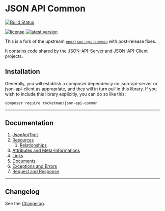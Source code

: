 JSON API Common
===============
[![Build Status](https://github.com/RocketMan/JSON-API-Common/actions/workflows/main.yml/badge.svg?branch=master)](https://github.com/RocketMan/JSON-API-Common)

[![license](https://img.shields.io/github/license/RocketMan/JSON-API-Common)](https://github.com/RocketMan/JSON-API-Common/blob/master/LICENSE)
[![latest version](https://badgen.net/github/release/RocketMan/JSON-API-Common?label=latest)](https://github.com/RocketMan/JSON-API-Common/releases)

This is a fork of the upstream
[`enm/json-api-common`](https://github.com/eosnewmedia/JSON-API-Common)
with post-release fixes.

It contains code shared by the
[JSON-API-Server](https://github.com/RocketMan/JSON-API-Server) and
JSON-API-Client projects.

## Installation

Generally, you will establish a composer dependency on json-api-server
or json-api-client as appropriate, and they will in turn pull in this
library.  If you wish to include this library explicitly, you can do
so like this:

```sh
composer require rocketman/json-api-common
```

*****

## Documentation
1. [JsonApiTrait](docs/01-trait.md)
1. [Resources](docs/02-resources.md)
    1. [Relationships](docs/02-resources.md#relationships)
1. [Attributes and Meta-Informations](docs/03-collections.md)
1. [Links](docs/04-links.md)
1. [Documents](docs/05-documents.md)
1. [Exceptions and Errors](docs/06-errors.md)
1. [Request and Response](docs/07-requests.md)

*****

## Changelog
See the [Changelog](CHANGELOG.md).

